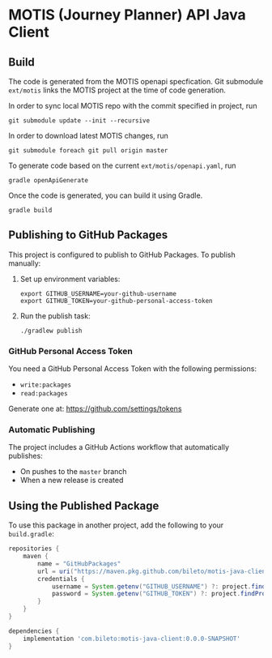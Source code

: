 # MOTIS (Journey Planner) API Java Client

## Build

The code is generated from the MOTIS openapi specfication. Git submodule `ext/motis` links the MOTIS project at the time of code generation.

In order to sync local MOTIS repo with the commit specified in project, run
```shell
git submodule update --init --recursive
```

In order to download latest MOTIS changes, run 

```shell
git submodule foreach git pull origin master
```

To generate code based on the current `ext/motis/openapi.yaml`, run

```shell
gradle openApiGenerate
```

Once the code is generated, you can build it using Gradle.

```shell
gradle build
```

## Publishing to GitHub Packages

This project is configured to publish to GitHub Packages. To publish manually:

1. Set up environment variables:
   ```shell
   export GITHUB_USERNAME=your-github-username
   export GITHUB_TOKEN=your-github-personal-access-token
   ```

2. Run the publish task:
   ```shell
   ./gradlew publish
   ```

### GitHub Personal Access Token

You need a GitHub Personal Access Token with the following permissions:
- `write:packages`
- `read:packages`

Generate one at: https://github.com/settings/tokens

### Automatic Publishing

The project includes a GitHub Actions workflow that automatically publishes:
- On pushes to the `master` branch
- When a new release is created

## Using the Published Package

To use this package in another project, add the following to your `build.gradle`:

```gradle
repositories {
    maven {
        name = "GitHubPackages"
        url = uri("https://maven.pkg.github.com/bileto/motis-java-client")
        credentials {
            username = System.getenv("GITHUB_USERNAME") ?: project.findProperty("gpr.user")
            password = System.getenv("GITHUB_TOKEN") ?: project.findProperty("gpr.key")
        }
    }
}

dependencies {
    implementation 'com.bileto:motis-java-client:0.0.0-SNAPSHOT'
}
```
